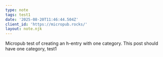 ```yaml
---
type: note
tags: test1
date: '2025-08-20T11:46:44.504Z'
client_id: 'https://micropub.rocks/'
layout: note.njk
---
```

Micropub test of creating an h-entry with one category. This post should have one category, test1
